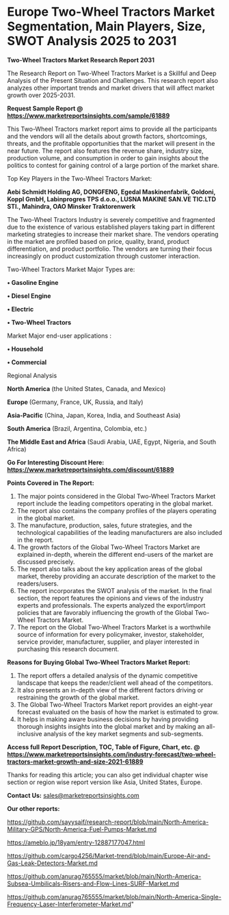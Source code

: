  # Europe Two-Wheel Tractors Market Segmentation, Main Players, Size, SWOT Analysis 2025 to 2031

<strong>Two-Wheel Tractors Market Research Report 2031</strong>

The Research Report on Two-Wheel Tractors Market is a Skillful and Deep Analysis of the Present Situation and Challenges. This research report also analyzes other important trends and market drivers that will affect market growth over 2025-2031.

<strong>Request Sample Report @ <a href=https://www.marketreportsinsights.com/sample/61889>https://www.marketreportsinsights.com/sample/61889</a></strong>

This Two-Wheel Tractors market report aims to provide all the participants and the vendors will all the details about growth factors, shortcomings, threats, and the profitable opportunities that the market will present in the near future. The report also features the revenue share, industry size, production volume, and consumption in order to gain insights about the politics to contest for gaining control of a large portion of the market share.

Top Key Players in the Two-Wheel Tractors Market:

<strong>Aebi Schmidt Holding AG, DONGFENG, Egedal Maskinenfabrik, Goldoni, Koppl GmbH, Labinprogres TPS d.o.o., LUSNA MAKINE SAN.VE TIC.LTD STI., Mahindra, OAO Minsker Traktorenwerk</strong>

The Two-Wheel Tractors Industry is severely competitive and fragmented due to the existence of various established players taking part in different marketing strategies to increase their market share. The vendors operating in the market are profiled based on price, quality, brand, product differentiation, and product portfolio. The vendors are turning their focus increasingly on product customization through customer interaction.

Two-Wheel Tractors Market Major Types are:

<strong>• Gasoline Engine

• Diesel Engine

• Electric

• Two-Wheel Tractors</strong>

Market Major end-user applications :

<strong>• Household

• Commercial</strong>

Regional Analysis

</u><strong><b>North America</b></strong> (the United States, Canada, and Mexico)

<strong><b>Europe </b></strong>(Germany, France, UK, Russia, and Italy)

<strong><b>Asia-Pacific</b></strong> (China, Japan, Korea, India, and Southeast Asia)

<strong><b>South America</b></strong> (Brazil, Argentina, Colombia, etc.)

<strong><b>The Middle East and Africa</b></strong> (Saudi Arabia, UAE, Egypt, Nigeria, and South Africa)

<strong>Go For Interesting Discount Here: <a href=https://www.marketreportsinsights.com/discount/61889>https://www.marketreportsinsights.com/discount/61889</a></strong>

<strong>Points Covered in The Report:</strong>
<ol>
  <li>The major points considered in the Global Two-Wheel Tractors Market report include the leading competitors operating in the global market.</li>
  <li>The report also contains the company profiles of the players operating in the global market.</li>
  <li>The manufacture, production, sales, future strategies, and the technological capabilities of the leading manufacturers are also included in the report.</li>
  <li>The growth factors of the Global Two-Wheel Tractors Market are explained in-depth, wherein the different end-users of the market are discussed precisely.</li>
  <li>The report also talks about the key application areas of the global market, thereby providing an accurate description of the market to the readers/users.</li>
  <li>The report incorporates the SWOT analysis of the market. In the final section, the report features the opinions and views of the industry experts and professionals. The experts analyzed the export/import policies that are favorably influencing the growth of the Global Two-Wheel Tractors Market.</li>
  <li>The report on the Global Two-Wheel Tractors Market is a worthwhile source of information for every policymaker, investor, stakeholder, service provider, manufacturer, supplier, and player interested in purchasing this research document.</li>
</ol>
<strong>Reasons for Buying Global Two-Wheel Tractors Market Report:</strong>

<ol>
  <li>The report offers a detailed analysis of the dynamic competitive landscape that keeps the reader/client well ahead of the competitors.</li>
  <li>It also presents an in-depth view of the different factors driving or restraining the growth of the global market.</li>
  <li>The Global Two-Wheel Tractors Market report provides an eight-year forecast evaluated on the basis of how the market is estimated to grow.</li>
  <li>It helps in making aware business decisions by having providing thorough insights insights into the global market and by making an all-inclusive analysis of the key market segments and sub-segments.</li>
</ol>
<strong>Access full Report Description, TOC, Table of Figure, Chart, etc. @ <a href=https://www.marketreportsinsights.com/industry-forecast/two-wheel-tractors-market-growth-and-size-2021-61889>https://www.marketreportsinsights.com/industry-forecast/two-wheel-tractors-market-growth-and-size-2021-61889</a></strong>


Thanks for reading this article; you can also get individual chapter wise section or region wise report version like Asia, United States, Europe.

<strong>Contact Us:</strong>
sales@marketreportsinsights.com

<strong>Our other reports:</strong>

<a href=https://github.com/sayysaif/research-report/blob/main/North-America-Military-GPS/North-America-Fuel-Pumps-Market.md>https://github.com/sayysaif/research-report/blob/main/North-America-Military-GPS/North-America-Fuel-Pumps-Market.md</a>

<a href=https://ameblo.jp/18yam/entry-12887177047.html>https://ameblo.jp/18yam/entry-12887177047.html</a>

<a href=https://github.com/cargo4256/Market-trend/blob/main/Europe-Air-and-Gas-Leak-Detectors-Market.md>https://github.com/cargo4256/Market-trend/blob/main/Europe-Air-and-Gas-Leak-Detectors-Market.md</a>

<a href=https://github.com/anurag765555/market/blob/main/North-America-Subsea-Umbilicals-Risers-and-Flow-Lines-SURF-Market.md>https://github.com/anurag765555/market/blob/main/North-America-Subsea-Umbilicals-Risers-and-Flow-Lines-SURF-Market.md</a>

<a href=https://github.com/anurag765555/market/blob/main/North-America-Single-Frequency-Laser-Interferometer-Market.md>https://github.com/anurag765555/market/blob/main/North-America-Single-Frequency-Laser-Interferometer-Market.md</a>"
